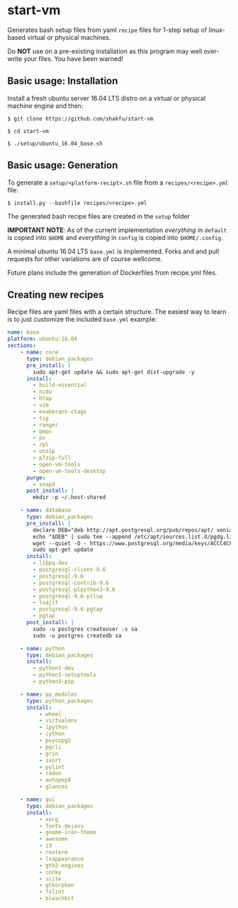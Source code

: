 # start-vm

Generates bash setup files from yaml `recipe` files for 1-step setup of linux-based virtual or physical machines.

Do **NOT** use on a pre-existing installation as this program may well over-write your files. You have been warned!




## Basic usage: Installation

Install a fresh ubuntu server 16.04 LTS distro on a virtual or physical machine engine and then:

```
$ git clone https://github.com/shakfu/start-vm

$ cd start-vm

$ ./setup/ubuntu_16.04_base.sh
```

## Basic usage: Generation

To generate a `setup/<platform-recipt>.sh` file from a `recipes/<recipe>.yml` file:

```
$ install.py --bashfile recipes/<recipe>.yml
```

The generated bash recipe files are created in the `setup` folder

**IMPORTANT NOTE**: As of the current implementation *everything* in `default` is copied into `$HOME` and *everything* in `config` is copied into `$HOME/.config`.

A minimal ubuntu 16.04 LTS `base.yml` is implemented. Forks and and pull requests for other variations are of course wellcome.

Future plans include the generation of Dockerfiles from recipe.yml files.

## Creating new recipes

Recipe files are yaml files with a certain structure. The easiest way to learn is to just customize the included `base.yml` example:

```yaml
name: base
platform: ubuntu:16.04
sections:
    - name: core
      type: debian_packages
      pre_install: |
        sudo apt-get update && sudo apt-get dist-upgrade -y
      install:
        - build-essential
        - ncdu
        - htop
        - vim
        - exuberant-ctags
        - tig
        - ranger
        - bmon
        - pv
        - rpl
        - unzip
        - p7zip-full
        - open-vm-tools
        - open-vm-tools-desktop
      purge:
        - snapd
      post_install: |
        mkdir -p ~/.host-shared

    - name: database
      type: debian_packages
      pre_install: |
        declare DEB="deb http://apt.postgresql.org/pub/repos/apt/ xenial-pgdg main"
        echo "$DEB" | sudo tee --append /etc/apt/sources.list.d/pgdg.list
        wget --quiet -O - https://www.postgresql.org/media/keys/ACCC4CF8.asc | sudo apt-key add -
        sudo apt-get update
      install:
        - libpq-dev
        - postgresql-client-9.6
        - postgresql-9.6
        - postgresql-contrib-9.6
        - postgresql-plpython3-9.6
        - postgresql-9.6-pllua
        - luajit
        - postgresql-9.6-pgtap
        - pgtap
      post_install: |
        sudo -u postgres createuser -s sa
        sudo -u postgres createdb sa

    - name: python
      type: debian_packages
      install:
        - python3-dev
        - python3-setuptools
        - python3-pip

    - name: py_modules
      type: python_packages
      install:
          - wheel
          - virtualenv
          - ipython
          - cython
          - psycopg2
          - pgcli
          - grin
          - isort
          - pylint
          - radon
          - autopep8
          - glances

    - name: gui
      type: debian_packages
      install:
          - xorg
          - fonts-dejavu
          - gnome-icon-theme
          - awesome
          - i3
          - roxterm
          - lxappearance
          - gtk2-engines
          - conky
          - scite
          - gtkorphan
          - fslint
          - bleachbit
```
